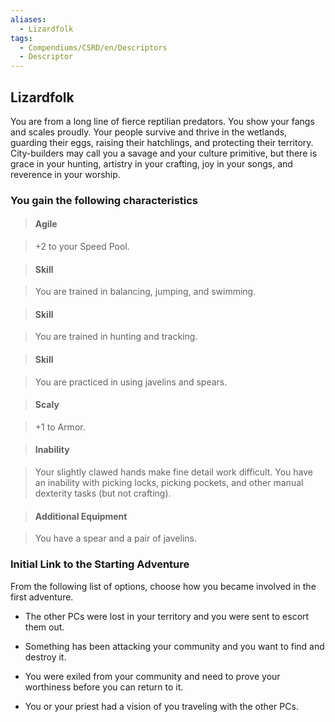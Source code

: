```yaml
---
aliases:
  - Lizardfolk
tags:
  - Compendiums/CSRD/en/Descriptors
  - Descriptor
---
```

  
## Lizardfolk    
You are from a long line of fierce reptilian predators. You show your fangs and scales proudly. Your people survive and thrive in the wetlands, guarding their eggs, raising their hatchlings, and protecting their territory. City-builders may call you a savage and your culture primitive, but there is grace in your hunting, artistry in your crafting, joy in your songs, and reverence in your worship.  
### You gain the following characteristics    
> #### Agile  
> +2 to your Speed Pool.    
  
> #### Skill  
> You are trained in balancing, jumping, and swimming.    
  
> #### Skill  
> You are trained in hunting and tracking.    
  
> #### Skill  
> You are practiced in using javelins and spears.    
  
> #### Scaly  
> +1 to Armor.    
  
> #### Inability  
> Your slightly clawed hands make fine detail work difficult. You have an inability with picking locks, picking pockets, and other manual dexterity tasks (but not crafting).    
  
> #### Additional Equipment  
> You have a spear and a pair of javelins.    
  
### Initial Link to the Starting Adventure    
From the following list of options, choose how you became involved in the first adventure.    
- The other PCs were lost in your territory and you were sent to escort them out.    
- Something has been attacking your community and you want to find and destroy it.    
- You were exiled from your community and need to prove your worthiness before you can return to it.    
- You or your priest had a vision of you traveling with the other PCs.  